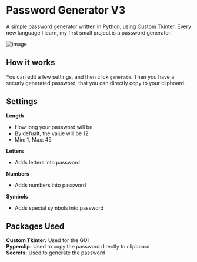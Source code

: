 # Password Generator V3
A simple password generator written in Python, using [Custom Tkinter](https://github.com/TomSchimansky/CustomTkinter). Every new language I learn, my first small project is a password generator.

![image](https://github.com/ethanp172/passwordGenerator3/assets/140129580/47e9b680-faf6-40ab-af82-c27709c6c430)

## How it works
You can edit a few settings, and then click `generate`. Then you have a securly generated password, that you can directly copy to your clipboard.

## Settings
**Length**
- How long your password will be
- By defualt, the value will be 12
- Min: 1, Max: 45  

**Letters**
- Adds letters into password  

**Numbers**
- Adds numbers into password  

**Symbols**
- Adds special symbols into password  

## Packages Used
**Custom Tkinter:** Used for the GUI  
**Pyperclip:** Used to copy the password directly to clipboard  
**Secrets:** Used to generate the password  
